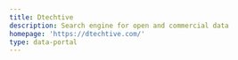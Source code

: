 ```yaml
---
title: Dtechtive
description: Search engine for open and commercial data
homepage: 'https://dtechtive.com/'
type: data-portal
---
```

